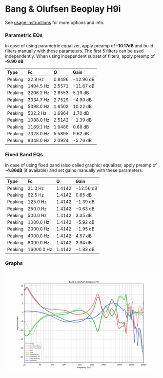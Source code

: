 # Bang & Olufsen Beoplay H9i
See [usage instructions](https://github.com/jaakkopasanen/AutoEq#usage) for more options and info.

### Parametric EQs
In case of using parametric equalizer, apply preamp of **-10.17dB** and build filters manually
with these parameters. The first 5 filters can be used independently.
When using independent subset of filters, apply preamp of **-9.90 dB**.

| Type    | Fc        |      Q | Gain      |
|:--------|:----------|:-------|:----------|
| Peaking | 22.8 Hz   | 0.8496 | -12.96 dB |
| Peaking | 1404.5 Hz | 2.5571 | -11.67 dB |
| Peaking | 2206.2 Hz | 2.6553 | 5.19 dB   |
| Peaking | 3334.7 Hz | 2.7529 | -4.90 dB  |
| Peaking | 5398.0 Hz | 1.6502 | 10.22 dB  |
| Peaking | 502.2 Hz  | 1.6964 | 1.70 dB   |
| Peaking | 1088.0 Hz | 2.5142 | -1.39 dB  |
| Peaking | 1169.1 Hz | 1.9486 | 0.68 dB   |
| Peaking | 7328.0 Hz | 5.5895 | 9.62 dB   |
| Peaking | 8348.0 Hz | 2.0924 | -5.76 dB  |

### Fixed Band EQs
In case of using fixed band (also called graphic) equalizer, apply preamp of **-4.86dB**
(if available) and set gains manually with these parameters.

| Type    | Fc         |      Q | Gain      |
|:--------|:-----------|:-------|:----------|
| Peaking | 31.3 Hz    | 1.4142 | -12.56 dB |
| Peaking | 62.5 Hz    | 1.4142 | 0.85 dB   |
| Peaking | 125.0 Hz   | 1.4142 | -1.39 dB  |
| Peaking | 250.0 Hz   | 1.4142 | -0.63 dB  |
| Peaking | 500.0 Hz   | 1.4142 | 3.35 dB   |
| Peaking | 1000.0 Hz  | 1.4142 | -5.92 dB  |
| Peaking | 2000.0 Hz  | 1.4142 | -1.95 dB  |
| Peaking | 4000.0 Hz  | 1.4142 | 4.57 dB   |
| Peaking | 8000.0 Hz  | 1.4142 | 3.94 dB   |
| Peaking | 16000.0 Hz | 1.4142 | -1.83 dB  |

### Graphs
![](./Bang%20&%20Olufsen%20Beoplay%20H9i.png)
